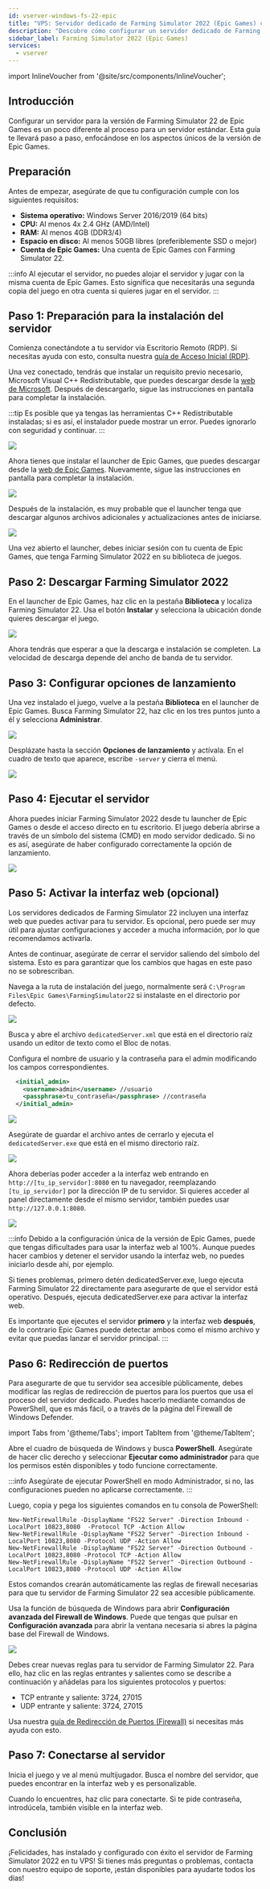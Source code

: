 ```yaml
---
id: vserver-windows-fs-22-epic
title: "VPS: Servidor dedicado de Farming Simulator 2022 (Epic Games) configuración en Windows"
description: "Descubre cómo configurar un servidor dedicado de Farming Simulator 22 para Epic Games y optimiza tu experiencia de juego y hosting → Aprende más ahora"
sidebar_label: Farming Simulator 2022 (Epic Games)
services:
  - vserver
---
```


import InlineVoucher from '@site/src/components/InlineVoucher';

## Introducción
Configurar un servidor para la versión de Farming Simulator 22 de Epic Games es un poco diferente al proceso para un servidor estándar. Esta guía te llevará paso a paso, enfocándose en los aspectos únicos de la versión de Epic Games.
<InlineVoucher />

## Preparación

Antes de empezar, asegúrate de que tu configuración cumple con los siguientes requisitos:
- **Sistema operativo:** Windows Server 2016/2019 (64 bits)
- **CPU:** Al menos 4x 2.4 GHz (AMD/Intel)
- **RAM:** Al menos 4GB (DDR3/4)
- **Espacio en disco:** Al menos 50GB libres (preferiblemente SSD o mejor)
- **Cuenta de Epic Games:** Una cuenta de Epic Games con Farming Simulator 22.

:::info
Al ejecutar el servidor, no puedes alojar el servidor y jugar con la misma cuenta de Epic Games. Esto significa que necesitarás una segunda copia del juego en otra cuenta si quieres jugar en el servidor.
:::

## Paso 1: Preparación para la instalación del servidor
Comienza conectándote a tu servidor vía Escritorio Remoto (RDP). Si necesitas ayuda con esto, consulta nuestra [guía de Acceso Inicial (RDP)](vserver-windows-userdp.md).

Una vez conectado, tendrás que instalar un requisito previo necesario, Microsoft Visual C++ Redistributable, que puedes descargar desde la [web de Microsoft](https://learn.microsoft.com/en-US/cpp/windows/latest-supported-vc-redist?view=msvc-170). Después de descargarlo, sigue las instrucciones en pantalla para completar la instalación.

:::tip
Es posible que ya tengas las herramientas C++ Redistributable instaladas; si es así, el instalador puede mostrar un error. Puedes ignorarlo con seguridad y continuar.
:::

![](https://screensaver01.zap-hosting.com/index.php/s/9kjW9QdoWtwRAbW/preview.png)

Ahora tienes que instalar el launcher de Epic Games, que puedes descargar desde la [web de Epic Games](https://store.epicgames.com/en-US/download). Nuevamente, sigue las instrucciones en pantalla para completar la instalación.

![](https://screensaver01.zap-hosting.com/index.php/s/msGyRYr5cxoSti5/preview.png)

Después de la instalación, es muy probable que el launcher tenga que descargar algunos archivos adicionales y actualizaciones antes de iniciarse.

![](https://screensaver01.zap-hosting.com/index.php/s/Bzya5Tzj8sY7RY2/preview)

Una vez abierto el launcher, debes iniciar sesión con tu cuenta de Epic Games, que tenga Farming Simulator 2022 en su biblioteca de juegos.

## Paso 2: Descargar Farming Simulator 2022

En el launcher de Epic Games, haz clic en la pestaña **Biblioteca** y localiza Farming Simulator 22. Usa el botón **Instalar** y selecciona la ubicación donde quieres descargar el juego.

![](https://screensaver01.zap-hosting.com/index.php/s/s9SxMgLtQHtwTPQ/preview)

Ahora tendrás que esperar a que la descarga e instalación se completen. La velocidad de descarga depende del ancho de banda de tu servidor.

## Paso 3: Configurar opciones de lanzamiento

Una vez instalado el juego, vuelve a la pestaña **Biblioteca** en el launcher de Epic Games. Busca Farming Simulator 22, haz clic en los tres puntos junto a él y selecciona **Administrar**.

![](https://screensaver01.zap-hosting.com/index.php/s/t63G5XzxwpaLje9/preview)

Desplázate hasta la sección **Opciones de lanzamiento** y actívala. En el cuadro de texto que aparece, escribe `-server` y cierra el menú.

![](https://screensaver01.zap-hosting.com/index.php/s/HLAXkbdpanAFfbS/preview)

## Paso 4: Ejecutar el servidor

Ahora puedes iniciar Farming Simulator 2022 desde tu launcher de Epic Games o desde el acceso directo en tu escritorio. El juego debería abrirse a través de un símbolo del sistema (CMD) en modo servidor dedicado. Si no es así, asegúrate de haber configurado correctamente la opción de lanzamiento.

![](https://screensaver01.zap-hosting.com/index.php/s/Bf5LX72LWNwSFib/preview)

## Paso 5: Activar la interfaz web (opcional)

Los servidores dedicados de Farming Simulator 22 incluyen una interfaz web que puedes activar para tu servidor. Es opcional, pero puede ser muy útil para ajustar configuraciones y acceder a mucha información, por lo que recomendamos activarla.

Antes de continuar, asegúrate de cerrar el servidor saliendo del símbolo del sistema. Esto es para garantizar que los cambios que hagas en este paso no se sobrescriban.

Navega a la ruta de instalación del juego, normalmente será `C:\Program Files\Epic Games\FarmingSimulator22` si instalaste en el directorio por defecto.

![](https://screensaver01.zap-hosting.com/index.php/s/yoqHoDAFZFkP2Ps/preview)

Busca y abre el archivo `dedicatedServer.xml` que está en el directorio raíz usando un editor de texto como el Bloc de notas.

Configura el nombre de usuario y la contraseña para el admin modificando los campos correspondientes.
```xml
  <initial_admin>
    <username>admin</username> //usuario
    <passphrase>tu_contraseña</passphrase> //contraseña
  </initial_admin>
```

![](https://screensaver01.zap-hosting.com/index.php/s/gks4Pswpyc3Wcix/preview)

Asegúrate de guardar el archivo antes de cerrarlo y ejecuta el `dedicatedServer.exe` que está en el mismo directorio raíz.

![](https://screensaver01.zap-hosting.com/index.php/s/KjNeS5E8BLEgnnH/preview)

Ahora deberías poder acceder a la interfaz web entrando en `http://[tu_ip_servidor]:8080` en tu navegador, reemplazando `[tu_ip_servidor]` por la dirección IP de tu servidor. Si quieres acceder al panel directamente desde el mismo servidor, también puedes usar `http://127.0.0.1:8080`.

![](https://screensaver01.zap-hosting.com/index.php/s/n96fcAxyxBnfjyL/preview)

:::info
Debido a la configuración única de la versión de Epic Games, puede que tengas dificultades para usar la interfaz web al 100%. Aunque puedes hacer cambios y detener el servidor usando la interfaz web, no puedes iniciarlo desde ahí, por ejemplo.

Si tienes problemas, primero detén dedicatedServer.exe, luego ejecuta Farming Simulator 22 directamente para asegurarte de que el servidor está operativo. Después, ejecuta dedicatedServer.exe para activar la interfaz web.

Es importante que ejecutes el servidor **primero** y la interfaz web **después**, de lo contrario Epic Games puede detectar ambos como el mismo archivo y evitar que puedas lanzar el servidor principal.
:::

## Paso 6: Redirección de puertos

Para asegurarte de que tu servidor sea accesible públicamente, debes modificar las reglas de redirección de puertos para los puertos que usa el proceso del servidor dedicado. Puedes hacerlo mediante comandos de PowerShell, que es más fácil, o a través de la página del Firewall de Windows Defender.

import Tabs from '@theme/Tabs';
import TabItem from '@theme/TabItem';

<Tabs>
<TabItem value="powershell" label="Vía PowerShell" default>

Abre el cuadro de búsqueda de Windows y busca **PowerShell**. Asegúrate de hacer clic derecho y seleccionar **Ejecutar como administrador** para que los permisos estén disponibles y todo funcione correctamente.

:::info
Asegúrate de ejecutar PowerShell en modo Administrador, si no, las configuraciones pueden no aplicarse correctamente.
:::

Luego, copia y pega los siguientes comandos en tu consola de PowerShell:
```
New-NetFirewallRule -DisplayName "FS22 Server" -Direction Inbound -LocalPort 10823,8080  -Protocol TCP -Action Allow
New-NetFirewallRule -DisplayName "FS22 Server" -Direction Inbound -LocalPort 10823,8080 -Protocol UDP -Action Allow
New-NetFirewallRule -DisplayName "FS22 Server" -Direction Outbound -LocalPort 10823,8080 -Protocol TCP -Action Allow
New-NetFirewallRule -DisplayName "FS22 Server" -Direction Outbound -LocalPort 10823,8080 -Protocol UDP -Action Allow
```

Estos comandos crearán automáticamente las reglas de firewall necesarias para que tu servidor de Farming Simulator 22 sea accesible públicamente.

</TabItem>

<TabItem value="windefender" label="Vía Windows Defender">

Usa la función de búsqueda de Windows para abrir **Configuración avanzada del Firewall de Windows**. Puede que tengas que pulsar en **Configuración avanzada** para abrir la ventana necesaria si abres la página base del Firewall de Windows.

![](https://github.com/zaphosting/docs/assets/42719082/5fb9f943-7e51-4d8f-9df4-2f5ff60857d3)

Debes crear nuevas reglas para tu servidor de Farming Simulator 22. Para ello, haz clic en las reglas entrantes y salientes como se describe a continuación y añádelas para los siguientes protocolos y puertos:
- TCP entrante y saliente: 3724, 27015
- UDP entrante y saliente: 3724, 27015

Usa nuestra [guía de Redirección de Puertos (Firewall)](vserver-windows-port.md) si necesitas más ayuda con esto.

</TabItem>
</Tabs>

## Paso 7: Conectarse al servidor
Inicia el juego y ve al menú multijugador. Busca el nombre del servidor, que puedes encontrar en la interfaz web y es personalizable.

Cuando lo encuentres, haz clic para conectarte. Si te pide contraseña, introdúcela, también visible en la interfaz web.

## Conclusión

¡Felicidades, has instalado y configurado con éxito el servidor de Farming Simulator 2022 en tu VPS! Si tienes más preguntas o problemas, contacta con nuestro equipo de soporte, ¡están disponibles para ayudarte todos los días!

<InlineVoucher />